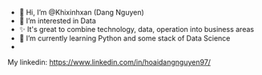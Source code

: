 - 👋 Hi, I’m @Khixinhxan (Dang Nguyen)
- 👀 I’m interested in Data
- ✨ It's great to combine technology, data, operation into business areas
- 🌱 I’m currently learning Python and some stack of Data Science
- 
My linkedin: https://www.linkedin.com/in/hoaidangnguyen97/
<!---
Khixinhxan/Khixinhxan is a ✨ special ✨ repository because its `README.md` (this file) appears on your GitHub profile.
You can click the Preview link to take a look at your changes.
--->
